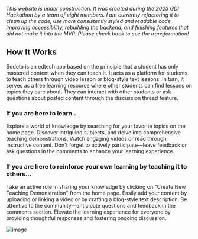 _This website is under construction. It was created during the 2023 GDI Hackathon by a team of eight members. I am currently refactoring it to clean up the code, use more consistently styled and readable code, improving accessibility, rebuilding the backend, and finishing features that did not make it into the MVP. Please check back to see the transformation!_

## How It Works
Sodoto is an edtech app based on the principle that a student has only mastered content when they can teach it. It acts as a platform for students to teach others through video lesson or blog-style text lessons. In turn, it serves as a free learning resource where other students can find lessons on topics they care about. They can interact with other students or ask questions about posted content through the discussion thread feature.

### If you are here to learn…

Explore a world of knowledge by searching for your favorite topics on the home page. Discover intriguing subjects, and delve into comprehensive teaching demonstrations. Watch engaging videos or read through instructive content. Don't forget to actively participate—leave feedback or ask questions in the comments to enhance your learning experience.

### If you are here to reinforce your own learning by teaching it to others...

Take an active role in sharing your knowledge by clicking on "Create New Teaching Demonstration" from the home page. Easily add your content by uploading or linking a video or by crafting a blog-style text description. Be attentive to the community—anticipate questions and feedback in the comments section. Elevate the learning experience for everyone by providing thoughtful responses and fostering ongoing discussion.

![image](https://github.com/lredmo1/hack23/assets/89757407/71a4724e-01de-434f-923f-deda480fbc02)
